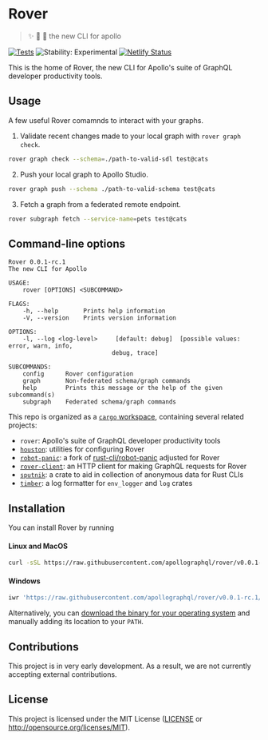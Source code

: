 # Rover
> ✨ 🤖 🐶 the new CLI for apollo

[![Tests](https://github.com/apollographql/rover/workflows/Tests/badge.svg)](https://github.com/apollographql/rover/actions?query=workflow%3ATests)
![Stability: Experimental](https://img.shields.io/badge/stability-experimental-red)
[![Netlify Status](https://api.netlify.com/api/v1/badges/1646a37a-eb2b-48e8-b6c9-cd074f02bb50/deploy-status)](https://app.netlify.com/sites/apollo-cli-docs/deploys)

This is the home of Rover, the new CLI for Apollo's suite of GraphQL developer productivity tools.

## Usage
A few useful Rover comamnds to interact with your graphs.

1. Validate recent changes made to your local graph with `rover graph check`.
  ```bash
  rover graph check --schema=./path-to-valid-sdl test@cats
  ```

2. Push your local graph to Apollo Studio.
  ```bash
  rover graph push --schema ./path-to-valid-schema test@cats
  ```

3. Fetch a graph from a federated remote endpoint.
  ```bash
  rover subgraph fetch --service-name=pets test@cats
  ```

## Command-line options

```
Rover 0.0.1-rc.1
The new CLI for Apollo

USAGE:
    rover [OPTIONS] <SUBCOMMAND>

FLAGS:
    -h, --help       Prints help information
    -V, --version    Prints version information

OPTIONS:
    -l, --log <log-level>     [default: debug]  [possible values: error, warn, info,
                             debug, trace]

SUBCOMMANDS:
    config      Rover configuration
    graph       Non-federated schema/graph commands
    help        Prints this message or the help of the given subcommand(s)
    subgraph    Federated schema/graph commands
```

This repo is organized as a [`cargo` workspace], containing several related projects:

- `rover`: Apollo's suite of GraphQL developer productivity tools
- [`houston`]: utilities for configuring Rover
- [`robot-panic`]: a fork of [rust-cli/robot-panic] adjusted for Rover
- [`rover-client`]: an HTTP client for making GraphQL requests for Rover
- [`sputnik`]: a crate to aid in collection of anonymous data for Rust CLIs
- [`timber`]: a log formatter for `env_logger` and `log` crates

[`cargo` workspace]: https://doc.rust-lang.org/book/ch14-03-cargo-workspaces.html
[`houston`]: https://github.com/apollographql/rover/tree/main/crates/houston
[`robot-panic`]: https://github.com/apollographql/rover/tree/main/crates/robot-panic
[rust-cli/robot-panic]: https://github.com/rust-cli/robot-panic
[`rover-client`]: https://github.com/apollographql/rover/tree/main/crates/rover-client
[`sputnik`]: https://github.com/apollographql/rover/tree/main/crates/sputnik
[`timber`]: https://github.com/apollographql/rover/tree/main/crates/timber

## Installation

You can install Rover by running

#### Linux and MacOS
```bash
curl -sSL https://raw.githubusercontent.com/apollographql/rover/v0.0.1-rc.1/installers/binstall/scripts/nix/install.sh | VERSION=v0.0.1-rc.1 sh
```

#### Windows
```bash
iwr 'https://raw.githubusercontent.com/apollographql/rover/v0.0.1-rc.1/installers/binstall/scripts/windows/install.ps1' | iex
```

Alternatively, you can [download the binary for your operating system](https://github.com/apollographql/rover/releases) and manually adding its location to your `PATH`.

## Contributions

This project is in very early development. As a result, we are not currently accepting external contributions.

## License

This project is licensed under the MIT License ([LICENSE] or http://opensource.org/licenses/MIT).

[LICENSE]: https://github.com/apollographql/rover/blob/main/LICENSE

